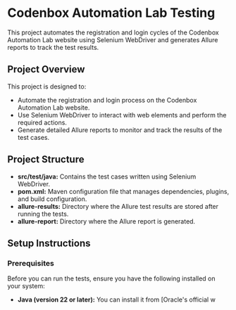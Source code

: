 # Codenbox Automation Lab Testing

This project automates the registration and login cycles of the Codenbox Automation Lab website using Selenium WebDriver and generates Allure reports to track the test results.

## Project Overview

This project is designed to:

- Automate the registration and login process on the Codenbox Automation Lab website.
- Use Selenium WebDriver to interact with web elements and perform the required actions.
- Generate detailed Allure reports to monitor and track the results of the test cases.

## Project Structure

- **src/test/java:** Contains the test cases written using Selenium WebDriver.
- **pom.xml:** Maven configuration file that manages dependencies, plugins, and build configuration.
- **allure-results:** Directory where the Allure test results are stored after running the tests.
- **allure-report:** Directory where the Allure report is generated.

## Setup Instructions

### Prerequisites

Before you can run the tests, ensure you have the following installed on your system:

- **Java (version 22 or later):** You can install it from [Oracle's official w
